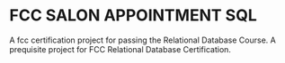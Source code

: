 # FCC SALON APPOINTMENT SQL

A fcc certification project for passing the Relational Database Course. A prequisite project for FCC Relational Database Certification.
